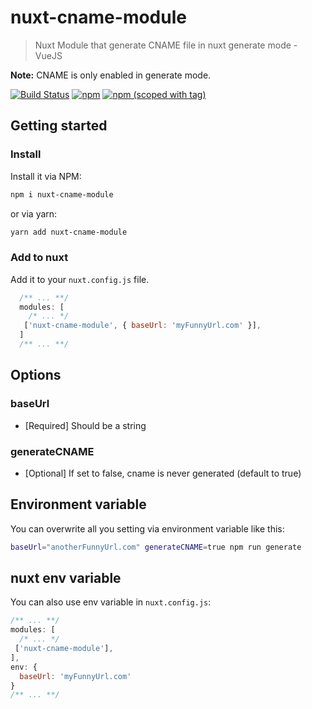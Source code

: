 # nuxt-cname-module

> Nuxt Module that generate CNAME file in nuxt generate mode - VueJS

**Note:** CNAME is only enabled in generate mode.

[![Build Status](https://travis-ci.org/FBerthelot/nuxt-cname-module.svg?branch=master)](https://travis-ci.org/FBerthelot/nuxt-cname-module)
[![npm](https://img.shields.io/npm/dt/nuxt-cname-module.svg?style=flat-square)](https://npmjs.com/package/nuxt-cname-module)
[![npm (scoped with tag)](https://img.shields.io/npm/v/nuxt-cname-module/latest.svg?style=flat-square)](https://npmjs.com/package/nuxt-cname-module)

## Getting started

### Install

Install it via NPM:
``` bash
npm i nuxt-cname-module
```

or via yarn:
```bash
yarn add nuxt-cname-module
```

### Add to nuxt

Add it to your `nuxt.config.js` file.


```javascript
  /** ... **/
  modules: [
    /* ... */
   ['nuxt-cname-module', { baseUrl: 'myFunnyUrl.com' }],
  ]
  /** ... **/
```

## Options

### baseUrl
- [Required]
Should be a string

### generateCNAME
- [Optional]
If set to false, cname is never generated
(default to true)

## Environment variable

You can overwrite all you setting via environment variable like this:

```bash
baseUrl="anotherFunnyUrl.com" generateCNAME=true npm run generate
```

## nuxt env variable

You can also use env variable in `nuxt.config.js`:

```javascript
/** ... **/
modules: [
  /* ... */
 ['nuxt-cname-module'],
],
env: {
  baseUrl: 'myFunnyUrl.com'
}
/** ... **/
```
